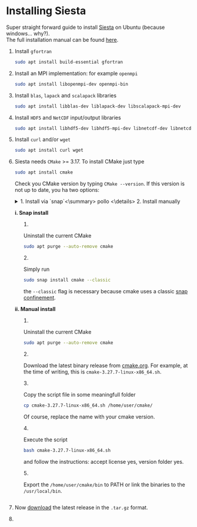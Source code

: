 # Installing Siesta

Super straight forward guide to install [Siesta](https://siesta-project.org/siesta/) on Ubuntu (because windows... why?).\
The full installation manual can be found [here](https://docs.siesta-project.org/projects/siesta/en/latest/how-to/index.html#how-to-build-siesta).

1. Install `gfortran`
   
   ```bash
   sudo apt install build-essential gfortran
   ```
3. Install an MPI implementation: for example `openmpi`
   ```bash
   sudo apt install libopenmpi-dev openmpi-bin
   ```
3. Install `blas`, `lapack` and `scalapack` libraries
   ```bash
   sudo apt install libblas-dev liblapack-dev libscalapack-mpi-dev
   ```
4. Install `HDF5` and `NetCDF` input/output libraries
   ```bash
   sudo apt install libhdf5-dev libhdf5-mpi-dev libnetcdf-dev libnetcdff-dev netcdf-bin
   ```
5. Install `curl` and/or `wget`
   ```bash
   sudo apt install curl wget
   ```
6. Siesta needs `CMake` >= 3.17. To install CMake just type
   ```bash
   sudo apt install cmake
   ```
   Check you CMake version by typing `CMake --version`. If this version is not up to date, you ha two options:
   <details> <summary>1. Install via `snap`<\summary>
   pollo
   <\details>
   2. Install manually

   **i. Snap install**

      1. Uninstall the current CMake
         
         ```bash
         sudo apt purge --auto-remove cmake
         ```
      2. Simply run
         ```bash
         sudo snap install cmake --classic
         ```
         the `--classic` flag is necessary because cmake uses a classic [snap confinement](https://snapcraft.io/docs/snap-confinement).

   **ii. Manual install**

      1. Uninstall the current CMake
         
         ```bash
         sudo apt purge --auto-remove cmake
         ```
      2. Download the latest binary release from [cmake.org](https://cmake.org/download).
         For example, at the time of writing, this is `cmake-3.27.7-linux-x86_64.sh`.
      3. Copy the script file in some meaningfull folder
         ```bash
         cp cmake-3.27.7-linux-x86_64.sh /home/user/cmake/
         ```
         Of course, replace the name with your cmake version.
      4. Execute the script
         ```bash
         bash cmake-3.27.7-linux-x86_64.sh
         ```
         and follow the instructions: accept license yes, version folder yes.
      5. Export the `/home/user/cmake/bin` to PATH or link the binaries to the `/usr/local/bin`.

7. Now [download](https://gitlab.com/siesta-project/siesta/-/releases) the latest release in the `.tar.gz` format.
8. 
